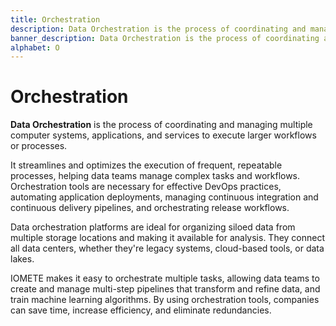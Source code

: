 ```yaml
---
title: Orchestration
description: Data Orchestration is the process of coordinating and managing multiple computer systems, applications, and services to execute larger workflows or processes.
banner_description: Data Orchestration is the process of coordinating and managing multiple computer systems, applications, and services to execute larger workflows or processes.
alphabet: O
---
```


# Orchestration

**Data Orchestration** is the process of coordinating and managing multiple computer systems, applications, and services to execute larger workflows or processes.

It streamlines and optimizes the execution of frequent, repeatable processes, helping data teams manage complex tasks and workflows. Orchestration tools are necessary for effective DevOps practices, automating application deployments, managing continuous integration and continuous delivery pipelines, and orchestrating release workflows.

Data orchestration platforms are ideal for organizing siloed data from multiple storage locations and making it available for analysis. They connect all data centers, whether they're legacy systems, cloud-based tools, or data lakes.

IOMETE makes it easy to orchestrate multiple tasks, allowing data teams to create and manage multi-step pipelines that transform and refine data, and train machine learning algorithms. By using orchestration tools, companies can save time, increase efficiency, and eliminate redundancies.

